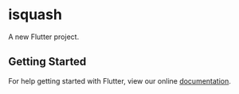 # isquash

A new Flutter project.

## Getting Started

For help getting started with Flutter, view our online
[documentation](https://flutter.io/).
